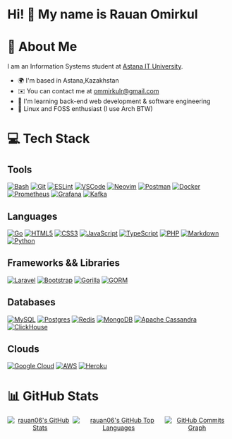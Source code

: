 Hi! 👋 My name is Rauan Omirkul
===

# 💫 About Me

I am an Information Systems student at [Astana IT University](https://astanait.edu.kz/).

*   🌍  I'm based in Astana,Kazakhstan
*   ✉️  You can contact me at [ommirkulr@gmail.com](mailto:ommirkulr@gmail.com)
*   🧠  I'm learning back-end web development & software engineering
*   🐧  Linux and FOSS enthusiast (I use Arch BTW)

# 💻 Tech Stack

## Tools

[![Bash](https://img.shields.io/badge/GNU%20Bash-4EAA25?style=for-the-badge&logo=GNU%20Bash&logoColor=white)](https://www.gnu.org/software/bash/) [![Git](https://img.shields.io/badge/GIT-E44C30?style=for-the-badge&logo=git&logoColor=white)](https://git-scm.com/) [![ESLint](https://img.shields.io/badge/eslint-3A33D1?style=for-the-badge&logo=eslint&logoColor=white)](https://eslint.org/) [![VSCode](https://img.shields.io/badge/VSCode-0078D4?style=for-the-badge&logo=visual%20studio%20code&logoColor=white)](https://code.visualstudio.com/) [![Neovim](https://img.shields.io/badge/NeoVim-%2357A143.svg?&style=for-the-badge&logo=neovim&logoColor=white)](https://neovim.io/) [![Postman](https://img.shields.io/badge/Postman-FF6C37?style=for-the-badge&logo=postman&logoColor=white)](https://www.postman.com/) [![Docker](https://img.shields.io/badge/docker-%230db7ed.svg?style=for-the-badge&logo=docker&logoColor=white)](https://www.docker.com/)[![Prometheus](https://img.shields.io/badge/Prometheus-E6522C?style=for-the-badge&logo=prometheus&logoColor=white)](https://prometheus.io/) [![Grafana](https://img.shields.io/badge/Grafana-F46800?style=for-the-badge&logo=grafana&logoColor=white)](https://grafana.com/) [![Kafka](https://img.shields.io/badge/Apache%20Kafka-231F20?style=for-the-badge&logo=apache-kafka&logoColor=white)](https://kafka.apache.org/)



## Languages

[![Go](https://img.shields.io/badge/go-%2300ADD8.svg?style=for-the-badge&logo=go&logoColor=white)](https://golang.org/) [![HTML5](https://img.shields.io/badge/html5-%23E34F26.svg?style=for-the-badge&logo=html5&logoColor=white)](https://developer.mozilla.org/en-US/docs/Web/HTML) [![CSS3](https://img.shields.io/badge/css3-%231572B6.svg?style=for-the-badge&logo=css3&logoColor=white)](https://developer.mozilla.org/en-US/docs/Web/CSS) [![JavaScript](https://img.shields.io/badge/javascript-%23323330.svg?style=for-the-badge&logo=javascript&logoColor=%23F7DF1E)](https://developer.mozilla.org/en-US/docs/Web/JavaScript) [![TypeScript](https://img.shields.io/badge/typescript-%23007ACC.svg?style=for-the-badge&logo=typescript&logoColor=white)](https://www.typescriptlang.org/) [![PHP](https://img.shields.io/badge/php-%23777BB4.svg?style=for-the-badge&logo=php&logoColor=white)](https://www.php.net/) [![Markdown](https://img.shields.io/badge/markdown-%23000000.svg?style=for-the-badge&logo=markdown&logoColor=white)](https://www.markdownguide.org/) [![Python](https://img.shields.io/badge/python-3776AB?style=for-the-badge&logo=python&logoColor=white)](https://www.python.org/)


## Frameworks && Libraries

[![Laravel](https://img.shields.io/badge/laravel-%23FF2D20.svg?style=for-the-badge&logo=laravel&logoColor=white)](https://laravel.com/) [![Bootstrap](https://img.shields.io/badge/bootstrap-%23563D7C.svg?style=for-the-badge&logo=bootstrap&logoColor=white)](https://getbootstrap.com/) [![Gorilla](https://img.shields.io/badge/gorilla-%2300ADD8.svg?style=for-the-badge&logo=go&logoColor=white)](https://www.gorillatoolkit.org/)
[![GORM](https://img.shields.io/badge/gorm-%2300ADD8.svg?style=for-the-badge&logo=go&logoColor=white)](https://gorm.io/)


## Databases

[![MySQL](https://img.shields.io/badge/mysql-%2300f.svg?style=for-the-badge&logo=mysql&logoColor=white)](https://www.mysql.com/) [![Postgres](https://img.shields.io/badge/postgres-%23316192.svg?style=for-the-badge&logo=postgresql&logoColor=white)](https://www.postgresql.org/) [![Redis](https://img.shields.io/badge/redis-%23DD0031.svg?style=for-the-badge&logo=redis&logoColor=white)](https://redis.io/) [![MongoDB](https://img.shields.io/badge/mongodb-%2347A248.svg?style=for-the-badge&logo=mongodb&logoColor=white)](https://www.mongodb.com/) [![Apache Cassandra](https://img.shields.io/badge/cassandra-%231287B1.svg?style=for-the-badge&logo=apache-cassandra&logoColor=white)](https://cassandra.apache.org/) [![ClickHouse](https://img.shields.io/badge/clickhouse-%23FFCC01.svg?style=for-the-badge&logo=clickhouse&logoColor=black)](https://clickhouse.com/)

## Clouds

[![Google Cloud](https://img.shields.io/badge/GoogleCloud-%234285F4.svg?style=for-the-badge&logo=google-cloud&logoColor=white)](https://cloud.google.com) [![AWS](https://img.shields.io/badge/AWS-%23FF9900.svg?style=for-the-badge&logo=amazon-aws&logoColor=white)](https://aws.amazon.com/) [![Heroku](https://img.shields.io/badge/Heroku-430098?style=for-the-badge&logo=heroku&logoColor=white)](https://www.heroku.com/)


# 📊 GitHub Stats

<div align="center">
  <div style="display: flex; justify-content: center;">
    <a href="http://www.github.com/rauan06"><img src="https://github-readme-stats.vercel.app/api?username=rauan06&show_icons=true&bg_color=1e1e2e&text_color=cdd6f4&icon_color=89b4fa&title_color=89b4fa" alt="rauan06's GitHub Stats" /></a>
    <a href="http://www.github.com/rauan06"><img src="https://github-readme-stats.vercel.app/api/top-langs/?username=rauan06&layout=donut&bg_color=1e1e2e&text_color=cdd6f4&icon_color=89b4fa&title_color=89b4fa" alt="rauan06's GitHub Top Languages" /></a>
    <a href="http://www.github.com/rauan06"><img src="https://github-readme-activity-graph.vercel.app/graph?username=rauan06&bg_color=1e1e2e&color=cdd6f4&line=89b4fa&point=cdd6f4&area_color=1e1e2e&area=true&custom_title=GitHub%20Commits%20Graph" alt="GitHub Commits Graph" /></a>
  </div>
</div>
